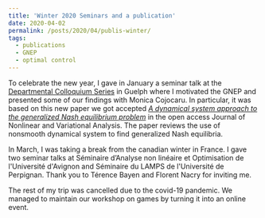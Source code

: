 ```yaml
---
title: 'Winter 2020 Seminars and a publication'
date: 2020-04-02
permalink: /posts/2020/04/publis-winter/
tags:
  - publications
  - GNEP
  - optimal control
---
```

To celebrate the new year, I gave in January a seminar talk at the <a href="https://mathstat.uoguelph.ca/node/414">Departmental Colloquium Series</a> in Guelph where I motivated the GNEP and presented some of our findings with Monica Cojocaru. In particular, it was based on this new paper we got accepted
[<i>A dynamical system  approach to the generalized Nash equilibrium problem</i>](http://jnva.biemdas.com/archives/954) in the open access Journal of Nonlinear and Variational Analysis. The paper reviews the use of nonsmooth dynamical system to find generalized Nash equilibria.

In March, I was taking a break from the canadian winter in France. I gave two seminar talks at Séminaire d’Analyse non linéaire et Optimisation de l'Université d'Avignon and Séminaire du LAMPS de l'Université de Perpignan. Thank you to Térence Bayen and Florent Nacry for inviting me.

The rest of my trip was cancelled due to the covid-19 pandemic. We managed to maintain our workshop on games by turning it into an online event.
